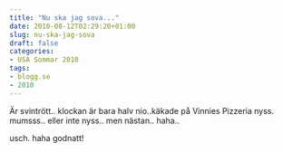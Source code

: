 ```yaml
---
title: "Nu ska jag sova..."
date: 2010-08-12T02:29:20+01:00
slug: nu-ska-jag-sova
draft: false
categories:
- USA Sommar 2010
tags:
- blogg.se
- 2010
---
```

Är svintrött.. klockan är bara halv nio..käkade på Vinnies Pizzeria nyss. mumsss.. eller inte nyss.. men nästan.. haha..  
  
usch. haha godnatt!